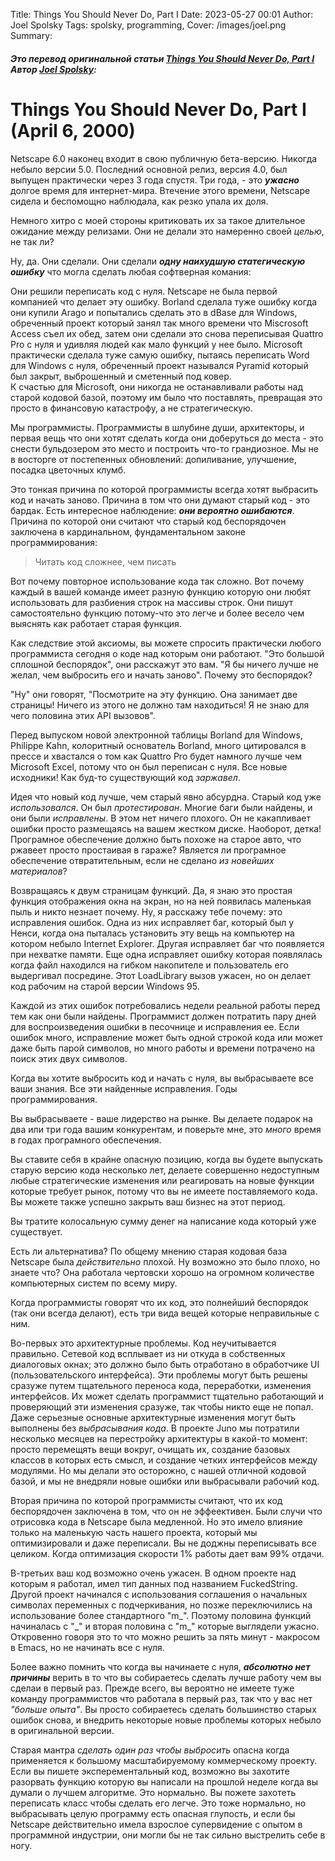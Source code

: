 Title: Things You Should Never Do, Part I
Date: 2023-05-27 00:01
Author: Joel Spolsky
Tags: spolsky, programming, 
Cover: /images/joel.png
Summary:

##### Это перевод оригинальной статьи [Things You Should Never Do, Part I][1] Автор [Joel Spolsky][2]: 

[1]:https://www.joelonsoftware.com/2000/04/06/things-you-should-never-do-part-i/?utm_source=pocket_saves
[2]:https://www.joelonsoftware.com/about-me/

# Things You Should Never Do, Part I (April 6, 2000)

Netscape 6.0 наконец входит в свою публичную бета-версию. Никогда небыло версии 5.0. Последний оcновной релиз, версия 4.0, был выпущен практически через 3 года спустя. Три года, - это ***ужасно*** долгое время для интернет-мира. Втечение этого времени, Netscape сидела и беспомощно наблюдала, как резко упала их доля.

Немного хитро с моей стороны критиковать их за такое длительное ожидание между релизами. Они не делали это намеренно своей *целью*, не так ли?

Ну, да. Они сделали. Они сделали ***одну наихудшую статегическую ошибку*** что могла сделать любая софтверная комания:

Они решили переписать код с нуля. Netscape не была первой компанией что делает эту ошибку. Borland сделала туже ошибку когда они купили Arago и попытались сделать это в dBase для Windows, обреченный проект который занял так много времени что Miscrosoft Access съел их обед, затем они сделали это снова переписывая Quattro Pro с нуля и удивляя людей как мало функций у нее было. Microsoft практически сделала туже самую ошибку, пытаясь переписать Word для Windows с нуля, обреченный проект назывался Pyramid который был закрыт, выброшенный и сметенный под ковер.  
К счастью для Microsoft, они никогда не останавливали работы над старой кодовой базой, поэтому им было что поставлять, превращая это просто в финансовую катастрофу, а не стратегическую.

Мы программисты. Программисты в шлубине души, архитекторы, и первая вещь что они хотят сделать когда они доберуться до места - это снести бульдозером это место и построить что-то грандиозное. Мы не в восторге от постепенных обновлений: допиливание, улучшение, посадка цветочных клумб.

Это тонкая причина по которой программисты всегда хотят выбрасить код и начать заново. Причина в том что они думают старый код - это бардак. Есть интересное наблюдение: ***они вероятно ошибаются***. Причина по которой они считают что старый код беспорядочен заключена в кардинальном, фундаментальном законе программирования:

>Читать код сложнее, чем писать

Вот почему повторное использование кода так сложно. Вот почему каждый в вашей команде имеет разную функцию которую они любят использовать для разбиения строк на массивы строк. Они пишут самостоятельно функцию потому-что это легче и более весело чем выяснять как работает старая функция.

Как следствие этой аксиомы, вы можете спросить практически любого программиста сегодня о коде над которым они работают. "Это большой сплошной беспорядок", они расскажут это вам. "Я бы ничего лучше не желал, чем выбросить его и начать заново".
Почему это беспорядок?

"Ну" они говорят, "Посмотрите на эту функцию. Она занимает две страницы! Ничего из этого не должно там находиться! Я не знаю для чего половина этих API вызовов".

Перед выпуском новой электронной таблицы Borland для Windows, Philippe Kahn, колоритный основатель Borland, много цитировался в прессе и хвастался о том как Quattro Pro будет намного лучше чем Microsoft Excel, потому что он был переписан с нуля. Все новые исходники! Как буд-то существующий код *заржавел*.

Идея что новый код лучше, чем старый явно абсурдна. Старый код уже *использовался*. Он был *протестирован*. Многие баги были найдены, и они были *исправлены*. В этом нет ничего плохого. Он не какапливает ошибки просто размещаясь на вашем жестком диске. Наоборот, детка! Програмное обеспечение должно быть похоже на старое авто, что ржавеет просто простаивая в гараже? Является ли програмное обеспечение отвратительным, если не сделано *из новейших материалов*? 

Возвращаясь к двум страницам функций. Да, я знаю это простая функция отображения окна на экран, но на ней появилась маленькая пыль и никто незнает почему. Ну, я расскажу тебе почему: это исправления ошибок. Одна из них исправляет баг, который был у Ненси, когда она пыталась установить эту вещь на компьютер на котором небыло Internet Explorer. Другая исправляет баг что появляется при нехватке памяти. Еще одна исправляет ошибку которая появлялась когда файл находился на гибком накопителе и пользователь его выдергивал посредине. Этот LoadLibrary вызов ужасен, но он делает код рабочим на старой версии Windows 95.

Каждой из этих ошибок потребовались недели реальной работы перед тем как они были найдены. Программист должен потратить пару дней для воспроизведения ошибки в песочнице и исправления ее. Если ошибок много, исправление может быть одной строкой кода или может даже быть парой символов, но много работы и времени потрачено на поиск этих двух символов.

Когда вы хотите выбросить код и начать с нуля, вы выбрасываете все ваши знания. Все эти найденные исправления. Годы программирования.

Вы выбрасываете - ваше лидерство на рынке. Вы делаете подарок на два или три года вашим конкурентам, и поверьте мне, это *много* время в годах програмного обеспечения.

Вы ставите себя в крайне опасную позицию, когда вы будете выпускать старую версию кода несколько лет, делаете совершенно недоступным любые стратегические изменения или реагировать на новые функции которые требует рынок, потому что вы не имеете поставляемого кода. Вы можете также успешно закрыть ваш бизнес на этот период.

Вы тратите колосальную сумму денег на написание кода который уже существует.

Есть ли альтернатива? По общему мнению старая кодовая база Netscape была *действительно* плохой. Ну возможно это было плохо, но знаете что? Она работала чертовски хорошо на огромном количестве компьютерных систем по всему миру.

Когда программисты говорят что их код, это полнейший беспорядок (так они всегда делают), есть три вида вещей которые неправильные с ним.

Во-первых это архитектурные проблемы. Код неучитывается правильно. Сетевой код всплывает из ни откуда в собственных диалоговых окнах; это должно было быть отработано в обработчике UI (пользовательского интерфейса). Эти проблемы могут быть решены сразуже путем тщательного переноса кода, переработки, изменения интерфейсов. Их может сделать программист тщательно работающий и проверяющий эти изменения сразуже, так чтобы никто еще не попал. Даже серьезные основные архитектурные изменения могут быть выполнены без *выбрасывания кода*. В проекте Juno мы потратили несколько месяцев на перестройку архитектуры в какой-то момент: просто перемещять вещи вокруг, очищать их, создание базовых классов в которых есть смысл, и создание четких интерфейсов между модулями. Но мы делали это осторожно, с нашей отличной кодовой базой, и мы не внедряли новые ошибки или выбрасывали рабочий код.

Вторая причина по которой программисты считают, что их код беспорядочен заключена в том, что он не эффеективен. Были случи что отрисовка кода в Netscape была медленной. Но это имело влияние только на маленькую часть нашего проекта, который мы оптимизировали и даже переписали. Вы не доджны переписывать все целиком. Когда оптимизация скорости 1% работы дает вам 99% отдачи.

В-третьих ваш код возможно очень ужасен. В одном проекте над которым я работал, имел тип данных под названием FuckedString. Другой проект начинался с использования соглашения о начальных символах переменных с подчеркивания, но позже переключились на использование более стандартного "m_". Поэтому половина функций начиналась с "_" и вторая половина с "m\_" которые выглядели ужасно. Откровенно говоря это то что можно решить за пять минут - макросом в Emacs, но не начинать все с нуля.

Более важно помнить что когда вы начинаете с нуля, ***абсолютно нет причины*** верить в то что вы собираетесь сделать лучше работу чем вы сделаи в первый раз. Прежде всего, вы вероятно не имеете туже команду программистов что работала в первый раз, так что у вас нет *"больше опыта"*. Вы просто собираетесь сделать большинство старых ошибок снова, и внедрить некоторые новые проблемы которых небыло в оригинальной версии.

Старая мантра *сделать один раз чтобы выбросить* опасна когда применяется к большому масштабируемому коммерческому проекту. Если вы пишете эксперементальный код, возможно вы захотите разорвать функцию которую вы написали на прошлой неделе когда вы думали о лучшем алгоритме. Это нормально. Вы пожете захотеть переписать класс чтобы сделать его легче. Это тоже нормально, но выбрасывать целую программу есть опасная глупость, и если бы Netscape действительно имела взрослое супервидение с опытом в программной индустрии, они могли бы не так сильно выстрелить себе в ногу.